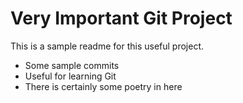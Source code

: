 # Very Important Git Project
This is a sample readme for this useful project.
  * Some sample commits   
  * Useful for learning Git       
  * There is certainly some poetry in here

